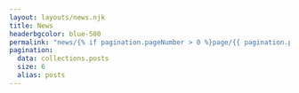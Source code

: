 ```yaml
---
layout: layouts/news.njk
title: News
headerbgcolor: blue-500
permalink: "news/{% if pagination.pageNumber > 0 %}page/{{ pagination.pageNumber + 1 }}/{% endif %}"
pagination:
  data: collections.posts
  size: 6
  alias: posts
---
```

